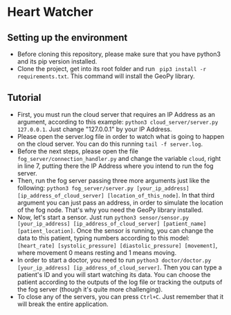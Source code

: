# Heart Watcher

## Setting up the environment

- Before cloning this repository, please make sure that you have python3 and its pip version installed.
- Clone the project, get into its root folder and run ` pip3 install -r requirements.txt`. This command will install the GeoPy library.

## Tutorial 

- First, you must run the cloud server that requires an IP Address as an argument, according to this example: 
`python3 cloud_server/server.py 127.0.0.1`. Just change "127.0.0.1" by your IP Address.
- Please open the server.log file in order to watch what is going to happen on the cloud server. You can do this running `tail -f server.log`.
- Before the next steps, please open the file `fog_server/connection_handler.py` and change the variable `cloud`, right in line 7, putting there the IP Address where you intend to run the fog server.
- Then, run the fog server passing three more arguments just like the following: 
`python3 fog_server/server.py [your_ip_address] [ip_address_of_cloud_server] [location_of_this_node]`. In that third argument you can just pass an address, in order to simulate the location of the fog node. That's why you need the GeoPy library installed.
- Now, let's start a sensor. Just run `python3 sensor/sensor.py [your_ip_address] [ip_address_of_cloud_server] [patient_name] [patient_location]`. Once the sensor is running, you can change the data to this patient, typing numbers according to this model: `[heart_rate] [systolic_pressure] [diastolic_pressure] [movement]`, where movement 0 means resting and 1 means moving.
- In order to start a doctor, you need to run `python3 doctor/doctor.py [your_ip_address] [ip_address_of_cloud_server]`. Then you can type a patient's ID and you will start watching its data. You can choose the patient according to the outputs of the log file or tracking the outputs of the fog server (though it's quite more challenging).
- To close any of the servers, you can press `Ctrl+C`. Just remember that it will break the entire application.
